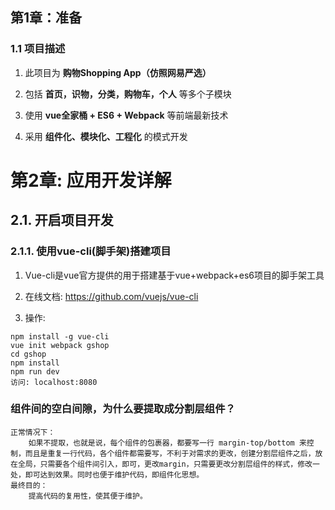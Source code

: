 ## **第1章：准备**

### 1.1 **项目描述**

1)  此项目为 **购物Shopping App（仿照网易严选）**

2)  包括 **首页，识物，分类，购物车，个人** 等多个子模块

3)  使用 **vue全家桶 + ES6 + Webpack** 等前端最新技术

4)  采用 **组件化、模块化、工程化** 的模式开发

# **第2章: 应用开发详解**

## **2.1. 开启项目开发**

### **2.1.1.** **使用vue-cli(脚手架)搭建项目**

1) Vue-cli是vue官方提供的用于搭建基于vue+webpack+es6项目的脚手架工具

2) 在线文档: <https://github.com/vuejs/vue-cli>

3) 操作:

```
npm install -g vue-cli
vue init webpack gshop
cd gshop
npm install
npm run dev
访问: localhost:8080
```







### 组件间的空白间隙，为什么要提取成分割层组件？

```
正常情况下：
	如果不提取，也就是说，每个组件的包裹器，都要写一行 margin-top/bottom 来控制，而且是重复一行代码，各个组件都需要写，不利于对需求的更改，创建分割层组件之后，放在全局，只需要各个组件间引入，即可，更改margin，只需要更改分割层组件的样式，修改一处，即可达到效果。同时也便于维护代码，即组件化思想。
最终目的：
	提高代码的复用性，使其便于维护。
```

